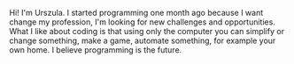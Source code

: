 Hi! I'm Urszula.
I started programming one month ago because I want change my profession, I'm looking for new challenges and opportunities.
What I like about coding is that using only the computer you can simplify or change something, 
make a game, automate something, for example your own home. I believe programming is the future.
